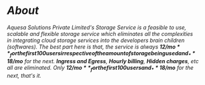# *About*
_Aquesa Solutions Private Limited's Storage Service is a feasible to use, scalable and flexible storage service which eliminates all the complexities in integrating cloud storage services into the developers brain children (softwares). The best part here is that, the service is always _**12$/mo**_ for the first 100 users irrespective of the amount of storage being used and _**18$/mo**_ for the next. _**Ingress and Egress**_, _**Hourly billing**_, _**Hidden charges**_, etc all are eliminated. Only _**12$/mo**_ for the first 100 users and _**18$/mo**_ for the next, that's it._
